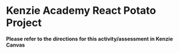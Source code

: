 # Kenzie Academy React Potato Project
**Please refer to the directions for this activity/assessment in Kenzie Canvas**